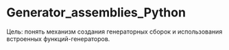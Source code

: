 # Generator_assemblies_Python
Цель: понять механизм создания генераторных сборок и использования встроенных функций-генераторов.
